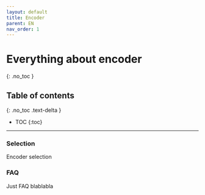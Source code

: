 ```yaml
---
layout: default
title: Encoder
parent: EN
nav_order: 1
---
```


# Everything about encoder
{: .no_toc }

## Table of contents
{: .no_toc .text-delta }

- TOC
  {:toc}

---
### Selection
Encoder selection

### FAQ
Just FAQ blablabla